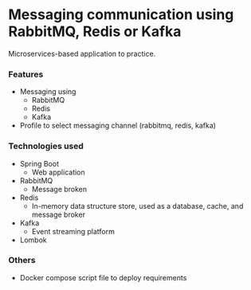 # Messaging communication using RabbitMQ, Redis or Kafka
Microservices-based application to practice. 

### Features
- Messaging using
  * RabbitMQ
  * Redis
  * Kafka
- Profile to select messaging channel (rabbitmq, redis, kafka)

### Technologies used
- Spring Boot
  * Web application
- RabbitMQ
  * Message broken
- Redis
  * In-memory data structure store, used as a database, cache, and message broker
- Kafka
  * Event streaming platform
- Lombok

### Others
- Docker compose script file to deploy requirements


